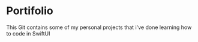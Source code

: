 # Portifolio
This Git contains some of my personal projects that i've done learning how to code in SwiftUI
